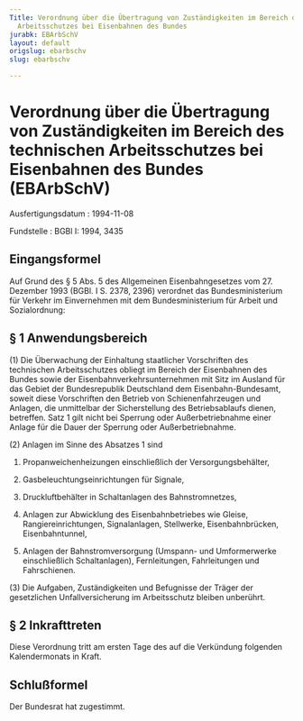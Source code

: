 ```yaml
---
Title: Verordnung über die Übertragung von Zuständigkeiten im Bereich des technischen
  Arbeitsschutzes bei Eisenbahnen des Bundes
jurabk: EBArbSchV
layout: default
origslug: ebarbschv
slug: ebarbschv

---
```


# Verordnung über die Übertragung von Zuständigkeiten im Bereich des technischen Arbeitsschutzes bei Eisenbahnen des Bundes (EBArbSchV)

Ausfertigungsdatum
:   1994-11-08

Fundstelle
:   BGBl I: 1994, 3435

## Eingangsformel

Auf Grund des § 5 Abs. 5 des Allgemeinen Eisenbahngesetzes vom 27.
Dezember 1993 (BGBl. I S. 2378, 2396) verordnet das Bundesministerium
für Verkehr im Einvernehmen mit dem Bundesministerium für Arbeit und
Sozialordnung:

## § 1 Anwendungsbereich

(1) Die Überwachung der Einhaltung staatlicher Vorschriften des
technischen Arbeitsschutzes obliegt im Bereich der Eisenbahnen des
Bundes sowie der Eisenbahnverkehrsunternehmen mit Sitz im Ausland für
das Gebiet der Bundesrepublik Deutschland dem Eisenbahn-Bundesamt,
soweit diese Vorschriften den Betrieb von Schienenfahrzeugen und
Anlagen, die unmittelbar der Sicherstellung des Betriebsablaufs
dienen, betreffen. Satz 1 gilt nicht bei Sperrung oder
Außerbetriebnahme einer Anlage für die Dauer der Sperrung oder
Außerbetriebnahme.

(2) Anlagen im Sinne des Absatzes 1 sind

1.  Propanweichenheizungen einschließlich der Versorgungsbehälter,


2.  Gasbeleuchtungseinrichtungen für Signale,


3.  Druckluftbehälter in Schaltanlagen des Bahnstromnetzes,


4.  Anlagen zur Abwicklung des Eisenbahnbetriebes wie Gleise,
    Rangiereinrichtungen, Signalanlagen, Stellwerke, Eisenbahnbrücken,
    Eisenbahntunnel,


5.  Anlagen der Bahnstromversorgung (Umspann- und Umformerwerke
    einschließlich Schaltanlagen), Fernleitungen, Fahrleitungen und
    Fahrschienen.




(3) Die Aufgaben, Zuständigkeiten und Befugnisse der Träger der
gesetzlichen Unfallversicherung im Arbeitsschutz bleiben unberührt.

## § 2 Inkrafttreten

Diese Verordnung tritt am ersten Tage des auf die Verkündung folgenden
Kalendermonats in Kraft.

## Schlußformel

Der Bundesrat hat zugestimmt.

